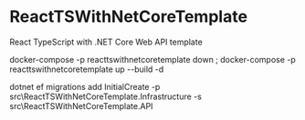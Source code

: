 # ReactTSWithNetCoreTemplate

React TypeScript with .NET Core Web API template

docker-compose -p reacttswithnetcoretemplate down ; docker-compose -p reacttswithnetcoretemplate up --build -d

dotnet ef migrations add InitialCreate -p src\ReactTSWithNetCoreTemplate.Infrastructure -s src\ReactTSWithNetCoreTemplate.API
